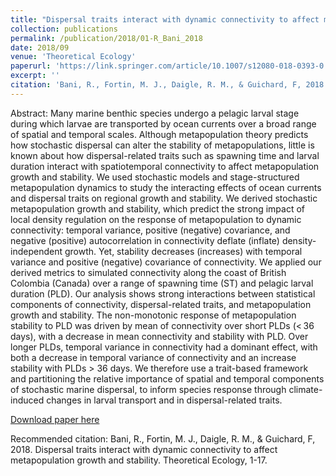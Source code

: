 ```yaml
---
title: "Dispersal traits interact with dynamic connectivity to affect metapopulation growth and stability"
collection: publications
permalink: /publication/2018/01-R_Bani_2018
date: 2018/09
venue: 'Theoretical Ecology'
paperurl: 'https://link.springer.com/article/10.1007/s12080-018-0393-0'
excerpt: ''
citation: 'Bani, R., Fortin, M. J., Daigle, R. M., & Guichard, F, 2018. Dispersal traits interact with dynamic connectivity to affect metapopulation growth and stability. Theoretical Ecology, 1-17.'
---
```

Abstract: Many marine benthic species undergo a pelagic larval stage during which larvae are transported by ocean currents over a broad 
range of spatial and temporal scales. Although metapopulation theory predicts how stochastic dispersal can alter the stability of metapopulations, 
little is known about how dispersal-related traits such as spawning time and larval duration interact with spatiotemporal connectivity to affect 
metapopulation growth and stability. We used stochastic models and stage-structured metapopulation dynamics to study the interacting effects of 
ocean currents and dispersal traits on regional growth and stability. We derived stochastic metapopulation growth and stability, which predict 
the strong impact of local density regulation on the response of metapopulation to dynamic connectivity: temporal variance, positive (negative) 
covariance, and negative (positive) autocorrelation in connectivity deflate (inflate) density-independent growth. Yet, stability decreases (increases)
with temporal variance and positive (negative) covariance of connectivity. We applied our derived metrics to simulated connectivity along the coast 
of British Colombia (Canada) over a range of spawning time (ST) and pelagic larval duration (PLD). Our analysis shows strong interactions between 
statistical components of connectivity, dispersal-related traits, and metapopulation growth and stability. The non-monotonic response of metapopulation 
stability to PLD was driven by mean of connectivity over short PLDs (< 36 days), with a decrease in mean connectivity and stability with PLD. Over longer 
PLDs, temporal variance in connectivity had a dominant effect, with both a decrease in temporal variance of connectivity and an increase stability with 
PLDs > 36 days. We therefore use a trait-based framework and partitioning the relative importance of spatial and temporal components of stochastic marine 
dispersal, to inform species response through climate-induced changes in larval transport and in dispersal-related traits.

[Download paper here](https://link.springer.com/article/10.1007/s12080-018-0393-0)

Recommended citation: Bani, R., Fortin, M. J., Daigle, R. M., & Guichard, F, 2018. Dispersal traits interact with dynamic connectivity to affect metapopulation growth and stability. Theoretical Ecology, 1-17.
